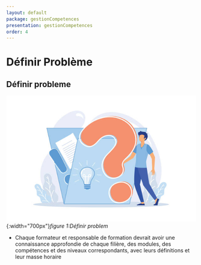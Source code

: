 ```yaml
---
layout: default
package: gestionCompetences
presentation: gestionCompetences
order: 4
---
```


# Définir Problème

<!-- new slide -->

## Définir probleme 

![Définir probleme](./images/definir-probleme.jpg){:width="700px"}*figure 1:Définir problem*

<!-- new slide -->

<!-- note -->

- Chaque formateur et responsable de formation devrait avoir une connaissance approfondie de chaque filière, des modules, des compétences et des niveaux correspondants, avec leurs définitions et leur masse horaire